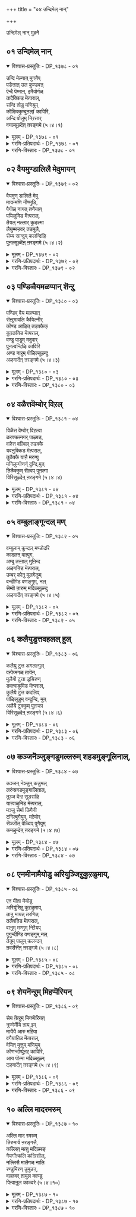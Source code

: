 +++
title = "०४ उन्दिमेल् नान्"

+++

उन्दिमेल् नान् मुहनै

## ०१ उन्दिमेल् नान्

<details open><summary>विश्वास-प्रस्तुतिः - DP_१३७८ - ०१</summary>

उन्दि मेल्नाऩ् मुगऩैप्  
पडैत्ताऩ् उल कुण्डवऩ्  
ऎन्दै पॆम्माऩ्, इमैयोर्गळ्  
तादैक्किड मॆऩ्पराल्,  
सन्दि ऩोडु मणियुम्  
कॊऴिक्कुम्बुऩल्f काविरि,  
अन्दि पोलुम् निऱत्तार्  
वयल्सूऴ्दॆऩ् ऩरङ्गमे (५।४।१)
</details>

<details><summary>मूलम् - DP_१३७८ - ०१</summary>

उन्दि मेल्नाऩ् मुगऩैप्  
पडैत्ताऩ् उल कुण्डवऩ्  
ऎन्दै पॆम्माऩ्, इमैयोर्गळ्  
तादैक्किड मॆऩ्पराल्,  
सन्दि ऩोडु मणियुम्  
कॊऴिक्कुम्बुऩल्f काविरि,  
अन्दि पोलुम् निऱत्तार्  
वयल्सूऴ्दॆऩ् ऩरङ्गमे (५।४।१)
</details>

<details><summary>गरणि-प्रतिपदार्थः - DP_१३७८ - ०१</summary>

उन्दि मेल् = \(तन्न\) नाभियल्लिये, नान् मुहनै = नाल्मुखनन्नु \(चतुर्मुख ब्रह्मनन्नु\), पडैत्तान् = पडॆदवनू, उलहु उण्डवन् = ब्रह्माण्डवन्नु कबळिसिदवनू, ऎन्दै पॆम्मान् = नम्म स्वामियू, इमैयोर् हळ् = अमररिगॆ \(नित्यसूरिगळिगॆ\), तादैक्कु = तन्दॆयू देवनू आदवनिगॆ, इडम् = वासिसुव स्थळ, ऎन्बर् आल् = ऎन्दु हेळुवरादरॆ, शन्दि नोडु = चन्दन मरगळॊडनॆ, मणियुम् = नवरत्नगळन्नू, कोऴिक्कूम् = तळ्ळिकॊण्डु बरुव, पुनल् = प्रवाहवाद, काविरि = कावेरिनदियिन्दलू, अन्दिपोलुम् = सञ्जॆयन्नु होलुव, निऱत्तु= बण्णद, आर् = तुम्बिद, वयल् = गद्दॆय बयलुगळिन्दलू, शूऴ् = सुत्तुवरिदिरुव, तॆन् अरङ्गमे = सुन्दरवाद श्रीरङ्गक्षेत्रवे. 
</details>

<details><summary>गरणि-विस्तारः - DP_१३७८ - ०१</summary>

तन्न नाभियल्लिये चतुर्मुखब्रह्मनन्नु पडॆदवनू, ब्रह्माण्डवन्नु कबळिसिदवनू, नम्म स्वामियू, अमररिगॆ \(नित्यसूरिगळिगॆ\) तन्दॆयू देवनू आदवनिगॆ नित्यवासस्थळवॆन्दरॆ, चन्दन मरगळॊडनॆ नवरत्नगळन्नू प्रवाहदॊडनॆ तळ्ळिकॊण्डु बरुव कावेरि नदियिन्दलू सञ्जॆयन्नु होलुव बण्णद गद्दॆबयलुगळिन्दलू तुम्बि सुत्तुवरिदिरुव सुन्दरवाद श्रीरङ्गक्षेत्रवे. 

जगदीश्वरनु चतुर्मुखब्रह्मनन्नु तन्न नाभियल्लिये सृष्टिसिदनु मत्तु अवनिन्द इडिय जगत्तिन चेतनाचेतन वस्तुगळॆल्लवन्नू सृष्टिमाडिसिदनु. मत्तॆ सृष्टियाद जगत्तुलयगॊण्डाग, अदन्नु ऒन्दे गुक्किगॆ कबळिसिदवनू अवने. सर्वेश्वरनु ऎल्लरिगू तन्दॆ. अवने नमगू \(आळ्वाररिगू\) अमररिगू रक्षकनु. अवने जगत्तिगॆ ऒडॆयनु. आ स्वामिये, ईग, भूलोकवासिगळन्नु उद्धरिसुवुदक्कागि शाश्वतवागि श्रीरङ्गवॆम्ब दिव्यक्षेत्रदल्लि नॆलसिद्दानॆ. आ क्षेत्रवु सुप्रसिद्धवाद कावेरिनदियिन्दलू विशालवाद गद्दॆबयलुगळिन्दलू सुत्तुवरिदु शोभिसुत्तदॆ. प्रवाहक्कॆ अड्डलागि बरुव श्रीगन्धद मरगळन्नू, नवरत्नगळन्नू कावेरि नदियु तळ्ळिकॊण्डु बरुवन्थाद्दु. गद्दॆबयलुगळॆल्लवू सुन्दरवाद सञ्जॆगॆम्पिनिन्द शोभिसुवुदु. प्रकृतिरम्यवाद आ दिव्यक्षेत्रवे अदु.
</details>

## ०२ वैयमुण्डालिलै मेवुमायन्

<details open><summary>विश्वास-प्रस्तुतिः - DP_१३७९ - ०२</summary>

वैयमुण् डालिलै मेवु  
मायऩ्मणि नीण्मुडि,  
पैगॊळ् नागत् तणैयाऩ्  
पयिलुमिड मॆऩ्पराल्,  
तैयल् नल्लार् कुऴल्मा  
लैयुम्मऱ्ऱवर् तडमुलै,  
सॆय्य सान्दुम् कलन्दिऴि  
पुऩल्सूऴ्दॆऩ् ऩरङ्गमे (५।४।२)
</details>

<details><summary>मूलम् - DP_१३७९ - ०२</summary>

वैयमुण् डालिलै मेवु  
मायऩ्मणि नीण्मुडि,  
पैगॊळ् नागत् तणैयाऩ्  
पयिलुमिड मॆऩ्पराल्,  
तैयल् नल्लार् कुऴल्मा  
लैयुम्मऱ्ऱवर् तडमुलै,  
सॆय्य सान्दुम् कलन्दिऴि  
पुऩल्सूऴ्दॆऩ् ऩरङ्गमे (५।४।२)
</details>

<details><summary>गरणि-प्रतिपदार्थः - DP_१३७९ - ०२</summary>

वैयम् उण्डु = ब्रह्माण्डवन्नु उण्डु, आल् इलै = आलद ऎलॆयल्लि, मेवुम् = पवडिसिरुववनू, मायन् = आश्चर्यकारकनू, मणि नीळ् मुडि = ऎत्तरवाद रत्नमयवाद किरीटवन्नु धरिसिरुववनू, पैकॊळ् = हॆडॆगळन्नुळ्ल, नाहत्तु = शेषन, अणैयान् = हासुगॆयन्नुळ्ळवनू, पयिलुम् = नित्यवासमाडुव, इडम् ऎन्बराल् = स्थळवॆन्नुवुदादरॆ, तैयम् नल्लार् = सौन्दर्यवन्नू सद्गुणगळन्नू उळ्ळवर, कुऴल् = तलॆगूदलिन, मालैयुम् = हूविन हारगळन्नू, मट्रु अवर् = मत्तु अवर तडमुलै शॆय्य = दॊड्ड मॊलॆगळिगॆ पूसिद, तान्दुम् = गन्धवन्नू, कलन्दु = बॆरॆसिकॊण्डु, इऴि = हरियुव, पुनल् शूऴ् = प्रवाहदिन्द सुत्तुवरिदिरुव, तॆन् अरङ्गमे = सुन्दरवाद श्रीरङ्गवॆम्ब क्षेत्रवे. 
</details>

<details><summary>गरणि-विस्तारः - DP_१३७९ - ०२</summary>

ब्रह्माण्डवन्नुण्डु आलदॆलॆयल्लि पवडिसिरुववनू, आश्चर्यकारकनू, ऎत्तरवाद रत्नमयकिरीटवन्नु धरिसिरुववनू, हॆडॆगळ शेषनन्नु हासुगॆयागि उळ्ळवनू नित्यवासमाडुव स्थळवॆन्नुवुदादरॆ, सौन्दर्यवन्नू सद्गुणगळन्नू उळ्लवर तलॆगूदलिन हूविन हारगळन्नू, अवर दॊड्ड मॊलॆगळिगॆ पूसिद गन्धवन्नू बॆरॆसिकॊण्डु हरियुव प्रवाहदिन्द सुत्तुवरिदिरुव सुन्दरवाद श्रीरङ्गवॆम्ब क्षेत्रवे. 

कल्पान्तदल्लि, महाप्रळयवुण्टादाग, सर्वेश्वरनु तन्न सृष्टियन्नॆल्ला ऒन्दॆ गुक्किगॆ कबळिसुत्तानॆ. अनन्तर विस्तारवाद जलराशियल्लि आलदॆलॆय मेलॆ पवडिसिरुत्तानॆ. अद्भुतवाद मत्तु आश्चर्यकरवाद लीलॆगळन्नु नडॆसुव समर्थनाद्दरिन्द अवनु “मायन्” अवने सर्वेश्वरनागि, जगत्कारणनागि, जगदादियागि, इरुवुदरिन्द ऎल्लक्कू ऎल्ल कालक्कू ऒडॆयनॆम्बुदन्नु सूचिसुवुदॆम्बन्तॆ, अत्युन्नतवाद अनर्घवाद, रत्नमयवाद किरीटवन्नु धरिसिद्दानॆ. पाल्गडलल्लि साविर हॆडॆगळ अनन्तनन्नु हासुगॆयन्नागि माडिकॊण्डु पवडिसिरुत्तानॆ. परमपददल्लि मत्तु पाल्गडलल्लि नित्यवासमाडुव सर्वेश्वरने ईग कावेरिनदियिन्द सुत्तुवरिदिरुव पवित्रवाद श्रीरङ्गवॆम्ब क्षेत्रदल्लि नॆलसिद्दानॆ. 

सुन्दरियरू सद्गुणवतियरू आद कुलस्त्रीयरु कावेरिनदियल्लि दिनवहि मीयुवरु. अवरु तलॆयल्लि मुडिदिरुव हूविन हारगळ मत्तु स्तनगळिगॆ पूसिकॊण्डिरुव सुगन्धद परिमळवन्नु बॆरॆसिकॊण्डु प्रवाहवु श्रीरङ्गक्षेत्रवन्नु सुगन्धभरितवन्नागि माडुत्तदॆ.
</details>

## ०३ पण्डिव्वैयमळप्पान् शॆन्ऱु

<details open><summary>विश्वास-प्रस्तुतिः - DP_१३८० - ०३</summary>

पण्डिव् वैय मळप्पाऩ्  
सॆऩ्ऱुमावलि कैयिल्नीर्  
कॊण्ड आऴित् तडक्कैक्  
कुऱळऩिड मॆऩ्पराल्,  
वण्डु पाडुम् मदुवार्  
पुऩल्वन्दिऴि काविरि  
अण्ड नाऱुम् पॊऴिल्सूऴ्न्दु  
अऴगार्दॆऩ् ऩरङ्गमे (५।४।३)
</details>

<details><summary>मूलम् - DP_१३८० - ०३</summary>

पण्डिव् वैय मळप्पाऩ्  
सॆऩ्ऱुमावलि कैयिल्नीर्  
कॊण्ड आऴित् तडक्कैक्  
कुऱळऩिड मॆऩ्पराल्,  
वण्डु पाडुम् मदुवार्  
पुऩल्वन्दिऴि काविरि  
अण्ड नाऱुम् पॊऴिल्सूऴ्न्दु  
अऴगार्दॆऩ् ऩरङ्गमे (५।४।३)
</details>

<details><summary>गरणि-प्रतिपदार्थः - DP_१३८० - ०३</summary>

पण्डु = हिन्दॆ ऒन्दु कालदल्लि, इवैयुम् = ई लोकवन्नु, अळप्पान् = अळॆयुवुदक्कागि, मावलि कैयिल् = बलिचक्रवर्तिय कैयिन्द, नीर् कॊण्ड = दानद नीरन्नु स्वीकरिसिद, आऴि = चक्रायुधद, तडक्कै = दीर्घवाद कैयवनाद, कुऱळन् = वामनन, इडम्= स्थळ, ऎन् बर् आल् = ऎन्नुवरादरॆ, वण्डु पाडुम् = दुम्बिगळु हाडुवन्थ, मदु = मधुवु, वार् = तुम्बि हरियुव, पुनल् = प्रवाहवु, वन्दु = बन्दु, इऴि = हरियुव, काविरि = कावेरि नदियिन्दलू, अण्डम् = आकाशवॆल्लवू, नाऱुम् = परिमळिसुव, पॊऴिल् = तोपुगळिन्दलू, शूऴ्न्द = सुत्तुवरिदिरुव, अऴहु आर् = सॊबगु तुम्बिद, तॆन् अरङ्गमे = सुन्दरवाद श्रीरङ्गक्षेत्रवे. 
</details>

<details><summary>गरणि-विस्तारः - DP_१३८० - ०३</summary>

आजानुबाहुवागि, चक्रायुधवन्नु हिडियुव समर्थनागि इद्दरू सह, भगवन्तनु वामन वटुवागि बलिचक्रवर्तिय यागशालॆगॆ होदद्देकॆ ऎम्बुदक्कॆ इल्लि कारणवन्नु कॊडलागिदॆ. अदु ई भूमण्डलवन्नु अळॆयुव समर्थनॆम्बुदन्नु जगत्तिगॆ तोरिसुवुदक्कॆ. भगवन्तनु सर्वव्यापि अल्लवे? त्रिविक्रमनल्लवे? आ स्वामिये ईग मधुरवाद अर्चामूर्तियागि, श्रीरङ्गवॆम्ब दिव्यक्षेत्रदल्लि नॆलसिद्दानॆ. 

श्रीरङ्गक्षेत्रवु मधुरवाद नीरिन प्रवाहदिन्द कूडि हरियुव कावेरि नदियिन्द सुत्तुवरिदिदॆ. पुष्पगळल्लि तुम्बिरुव मधुवन्नु कुडिदु आनन्ददिन्द हाडुव दुम्बिगळिन्दलू, परिमळिसुव हूगळिन्द तुम्बिद तोपुगळिन्दलू आ क्षेत्रवु सुत्तुवरिदिदॆ. इदरिन्द क्षेत्रद सॊबगु हॆच्चुत्तदॆ. हीगॆ, प्रकृतिय सॊबगिनिन्दलू, भगवन्तन दिव्यसन्निधियिन्दलू बॆळगुव सुन्दरवाद क्षेत्रवे आ श्रीरङ्गक्षेत्र.
</details>

## ०४ वळैत्तवॆम्बोर् विऱल्

<details open><summary>विश्वास-प्रस्तुतिः - DP_१३८१ - ०४</summary>

विळैत्त वॆम्बोर् विऱल्वा  
ळरक्कऩ्नगर् पाऴ्बड,  
वळैत्त वल्विल् तडक्कै  
यवऩुक्किड मॆऩ्पराल्,  
तुळैक्कै याऩै मरुप्पु  
मगिलुम्गॊणर्न् दुन्दि,मुऩ्  
तिळैक्कुम् सॆल्वप् पुऩल्गा  
विरिसूऴ्दॆऩ् ऩरङ्गमे (५।४।४)
</details>

<details><summary>मूलम् - DP_१३८१ - ०४</summary>

विळैत्त वॆम्बोर् विऱल्वा  
ळरक्कऩ्नगर् पाऴ्बड,  
वळैत्त वल्विल् तडक्कै  
यवऩुक्किड मॆऩ्पराल्,  
तुळैक्कै याऩै मरुप्पु  
मगिलुम्गॊणर्न् दुन्दि,मुऩ्  
तिळैक्कुम् सॆल्वप् पुऩल्गा  
विरिसूऴ्दॆऩ् ऩरङ्गमे (५।४।४)
</details>

<details><summary>गरणि-प्रतिपदार्थः - DP_१३८१ - ०४</summary>

वळैत्त = बॆळॆसिद, वॆम् पोर् = क्रूरयुद्धदल्लि, विऱल् = बलिष्ठनाद, वाळ् अरक्कन् = खड्गपाणियाद राक्षसन, नहर् = नगरवन्नु, पाऴ् पाड = नाशमाडलु, वळैत्त = बग्गिसिद, वल् विल् = शक्तिपूर्णवाद बिल्लन्नु हिडिद, तडक्कैयवनुक्कु = दीर्घवाद कैयुळ्ळवन, इडम् = स्थळ, ऎन्बर् आल् = ऎम्बुदॆन्दरॆ, तुळैक्कैयानै = सॊण्डिलुगळुळ्ळ आनॆगळ, मरुप्पुम् = दन्तगळन्नू, अहिलुम् = अगिलुमरगळन्नू, कॊणर्न्दु = तन्दु, उन्दि = तळ्ळि, मुन् = अनन्तर, तिळैक्कूम् = हर्षिसुव \(आटवाडुव\), शॆल् वम् = दिव्यवाद, पुनल् = प्रवाहद, काविरि शूऴ् = कावेरिनदियिन्द सुत्तुवरिदिरुव, तॆन् अरङ्गमे = सुन्दरवाद श्रीरङ्गवे. 
</details>

<details><summary>गरणि-विस्तारः - DP_१३८१ - ०४</summary>

बॆळॆसिद क्रूरयुद्धदल्लि बलिष्ठनाद खड्गपाणियाद राक्षसन नगरवन्नु नाशमाडलु बग्गिसिद शक्तिपूर्णवाद बिल्लन्नु हिडिद उद्दनाद कैयुळ्ळवन स्थळवॆन्दरॆ, दॊड्ड आनॆगळ दन्तगळन्नू अगिलुमरगळन्नू तळ्ळिकॊण्डु बन्दु अनन्तर आटवाडुत्त हर्षिसुव दिव्यवाद प्रवाहद कावेरिनदियिन्द सुत्तुवरिदिरुव सुन्दरवाद श्रीरङ्गवे. 

सर्वेश्वरने, ऒन्दु कालदल्लि, अप्रतिमवाद कोदण्डवन्नु, हिडिदु, अदरिन्दले कडुदुष्टनू महापराक्रमियू आद रावणासुरनन्नू अवन अपार राक्षससेनॆयन्नू, अवन अतिसुन्दरवाद लङ्कानगरवन्नू नाशपडिसिद श्रीरामनागि अवतरिसिद्दु, ईग, आ स्वामिये, श्रीरङ्गक्षेत्रदल्लि अर्चास्वरूपनागि नॆलसिरुवुदु. आ क्षेत्रवन्नु सुत्तुवरिदिरुव कावेरिनदियु, तन्न प्रवाहदॊन्दिगॆ आनॆयदन्तगळन्नू अगिलुमरगळन्नू तळ्ळिकॊण्डु बन्दु, तन्न स्वामिगॆ अर्पिसुव नम्रकाणिकॆयो ऎम्बन्तॆ, अवुगळन्नु आ क्षेत्रद दडक्कॆ सेरिसुत्तदॆ. हीगॆ, सम्पद्भरितवाद, दिव्यवाद क्षेत्रश्रीरङ्ग.
</details>

## ०५ वम्बुलाङ्गून्दल् मण्

<details open><summary>विश्वास-प्रस्तुतिः - DP_१३८२ - ०५</summary>

वम्बुलाम् कून्दल् मण्डोदरि  
कादलऩ् वाऩ्पुग,  
अम्बु तऩ्ऩाल् मुऩिन्द  
अऴगऩिड मॆऩ्पराल्,  
उम्बर् कोऩु मुलगेऴुम्  
वन्दीण्डि वणङ्गुम्, नल्  
सॆम्बॊ ऩारुम् मदिळ्सूऴ्न्दु  
अऴगार्दॆऩ् ऩरङ्गमे (५।४।५)
</details>

<details><summary>मूलम् - DP_१३८२ - ०५</summary>

वम्बुलाम् कून्दल् मण्डोदरि  
कादलऩ् वाऩ्पुग,  
अम्बु तऩ्ऩाल् मुऩिन्द  
अऴगऩिड मॆऩ्पराल्,  
उम्बर् कोऩु मुलगेऴुम्  
वन्दीण्डि वणङ्गुम्, नल्  
सॆम्बॊ ऩारुम् मदिळ्सूऴ्न्दु  
अऴगार्दॆऩ् ऩरङ्गमे (५।४।५)
</details>

<details><summary>गरणि-प्रतिपदार्थः - DP_१३८२ - ०५</summary>

वम्बु= परिमळवु, उलाम् = हरडुव, कून्दल् = कूदलिन, मण्डोदरि कादलन् = मण्डोदरिय प्रेमियु \(पतियु\), वान् = वीरस्वर्गवन्नु, पुह = प्रवेशिसुवन्तॆ, अम्बु तन्नाल् = बाणगळिन्द मुनिन्द = कोपिसिकॊन्द, अऴहन् = दिव्यसुन्दरन, इडम् ऎन् बराल् = स्थळवॆन्नुवुदादरॆ, उम्बर् कोनुम् = देवतॆगळ ऒडॆयनू, एऴ् उलहुम् = एळु लोकगळू, वन्दु = बन्दु, ईण्डि = ऒट्टुगूडि, वणङ्गुम् = नमस्करिसुव, नल् = उत्तमवाद, शॆम्बॊन् = कॆम्पुचिन्नवु, आरुम् = तुम्बिरुव, मदिऴ् शूऴ्न्दु = कोटॆयिन्द सुत्तुवरिदु, अऴहु आर् = सॊबगु तुम्बिरुव, तॆन् अरङ्गमे = सुन्दरवाद श्रीरङ्गवे. 
</details>

<details><summary>गरणि-विस्तारः - DP_१३८२ - ०५</summary>

परिमळवु हरडुवन्तॆ तलॆगूदलन्नुळ्ळ मण्डोदरिय प्रेमियु \(पतियु\) वीरस्वर्गवन्नु प्रवेशिसुवन्तॆ कोपिसि बाणगळिन्द कॊन्दवनाद दिव्यसुन्दरन स्थळवॆन्नुवुदादरॆ, देवतॆगळ ऒडॆयनू एळुलोकगळू ऒट्टुगूडि बन्दु नमस्करिसुव उत्तमवाद कॆम्पुचिन्नदिन्द तुम्बिरुव कोटॆयिन्द सुत्तुवरिदु, सॊबगु तुम्बिरुव सुन्दरवाद श्रीरङ्गवे. 

ई पाशुरदल्लियू श्रीरामावतारद वैशिष्ट्यवन्नु हेळलागिदॆ. सर्वेश्वरनु श्रीरामनागि अवतरिसि, मण्डोदरिय पतियाद रावणासुरनन्नु तन्न बाणगळिन्द वीरस्वर्गक्कॆ एरिसिदनु. आ स्वामिये ईग श्रीरङ्गवॆन्द दिव्यक्षेत्रदल्लि नॆलसिद्दानॆ. सर्वेश्वरनाद भगवन्तनन्नु सन्दर्शिसलु, अवनिगॆ तम्म भक्ति कृतज्ञतॆगळन्नु व्यक्तपडिसलु, अवन पादगळिगॆ ऎरगलु, अवन अनुग्रहक्कॆ पात्ररागलु देवतॆगळिगॆ ऒडॆयनाद चतुर्मुखब्रह्मनू, समस्तलोकगळ \(मेलण लोकगळ\) वासिगळू ऒट्टुगूडि श्रीरङ्गक्षेत्रक्कॆ बन्दु होगुवुदे आ क्षेत्रद हिरिमॆयन्नु सारुत्तदॆ.
</details>

## ०६ कलैयुडुत्तवहलल् हुल्

<details open><summary>विश्वास-प्रस्तुतिः - DP_१३८३ - ०६</summary>

कलैयु टुत्त अगलल्गुल्  
वऩ्पेय्मगळ् तायॆऩ,  
मुलैगॊ टुत्ता ळुयिरुण्  
डवऩ्वाऴुमिड मॆऩ्पराल्,  
कुलैयॆ टुत्त कदलिप्  
पॊऴिलूडुम् वन्दुन्दि, मुऩ्  
अलैयॆ टुक्कुम् पुऩऱ्का  
विरिसूऴ्दॆऩ् ऩरङ्गमे (५।४।६)
</details>

<details><summary>मूलम् - DP_१३८३ - ०६</summary>

कलैयु टुत्त अगलल्गुल्  
वऩ्पेय्मगळ् तायॆऩ,  
मुलैगॊ टुत्ता ळुयिरुण्  
डवऩ्वाऴुमिड मॆऩ्पराल्,  
कुलैयॆ टुत्त कदलिप्  
पॊऴिलूडुम् वन्दुन्दि, मुऩ्  
अलैयॆ टुक्कुम् पुऩऱ्का  
विरिसूऴ्दॆऩ् ऩरङ्गमे (५।४।६)
</details>

<details><summary>गरणि-प्रतिपदार्थः - DP_१३८३ - ०६</summary>

कलै = रेष्मॆसीरॆयन्नु, उडुत्त = धरिसिरुव, अहल् = विशालवाद, अल् हुल् = नितम्बगळन्नुळ्ळ, वल् = बलिष्ठळाद, पेय् महळ् = राक्षस्त्रीयु, ताय् ऎन् = तायियन्तॆ \(बन्दु\), मुलैकॊडुत्ताळ् = मॊलॆयन्नूडिसिदवळ, उयिर् = प्राणवन्नु, उण्डवन् = उण्डवनु, वाऴ् इडम् = नॆलसिरुव स्थळ, ऎन् बराल् = ऎम्बुदादरॆ, कुलै = गॊनॆगळन्नु, ऎडुत्तु = ऎत्तिहिडिदिरुव, कदलि = बाळॆय, पॊऴिल् = तोपुगळ, ऊडुम् = नडुवॆ, वन्दु = हरिदुबन्दु, उन्दि = \(आ मरगळन्नु\) तळ्ळि, मुन् = अवुगळ मुन्दॆ, अलै ऎडुक्कुम् = अलॆगळन्नुण्टुमाडुव, पुनल् काविरि = कावेरि नदिय प्रवाहदिन्द, शूऴ् = सुत्तुवरिदिरुव, तॆन् अरङ्गमे = सुन्दरवाद श्रीरङ्गक्षेत्रवे. 
</details>

<details><summary>गरणि-विस्तारः - DP_१३८३ - ०६</summary>

पट्टुसीरॆयन्नुट्टिरुव विशालवाद नितम्बगळन्नुळ्ळ बलिष्ठळाद राक्षसस्त्रीयु तायियन्तॆ बन्दु, मॊलॆयन्नूडिसिदवळ प्राणवन्नुण्डवनु नॆलसिरुव स्थळवॆम्बुदादरॆ, गॊनॆगळन्नु ऎत्तिहिडिदिरुव बाळॆय तोटगळ नडुवॆयॆल्ला नुग्गि आ मरगळन्नुतळ्ळि, अनन्तर अलॆगळन्नुण्टुमाडुव काव्रिय प्रवाहदिन्द सुत्तुवरिदिरुव सुन्दरवाद श्रीरङ्गक्षेत्रवे. 

कंसनिन्द प्रेरितळादवळु पूतनि ऎम्ब राक्षसि. हसुगूसाद कृष्णनन्नु हेगादरू कॊल्लबेकॆन्दु अवन आणति. अदक्कागि पूतनियु कृष्णन तायियाद यशोदॆयन्तॆये मायारूपवन्नु अळवडिसिकॊण्डळु. अवळु उडुव हागॆये पट्टुसीरॆयन्नुट्टु, हागॆये अलङ्करिसिकॊण्डु, सुन्दरियादळु. नन्दगोकुलक्कॆ बन्दळु. कन्दनाद कृष्णनन्नु ऎत्तिकॊण्डु अवनिगॆ तन्नमॊलॆयन्नूडिसुव नॆपदल्लि विषद हालन्नूडिसि, अवनन्नु कॊन्दुबिडलु यत्निसिदळु. ऎळॆय मगुवादरू कृष्णनु अद्भुतकारियल्लवे\! अवळ मॊलॆहालिन जॊतॆयल्लि अवळ प्राणगळन्नू हीरि अवळन्ने कॊन्दुहाकिदनु\! आ स्वामियु नॆलसिरुव स्थळवॆन्दरॆ, दिव्यवाद श्रीरङ्गक्षेत्रवे. आ क्षेत्र कावेरिनदियिन्दसुत्तुवरिदिदॆ. नदियॆ इक्कॆलगळल्लि बाळॆय तोटगळिवॆ. बाळॆय मरगळु दॊड्डदॊड्ड गॊनॆगळन्नु ऎत्तिहिडिदिवॆ. आ मरगळ नडुवॆये, अवुगळ बुडगळन्नु तळ्ळिकॊण्डु, कावेरियु हरियुत्तदॆ. सॊबगन्नु बीरुव आ दिव्यक्षेत्रदल्ले स्वामियु नॆलसिरुवुदु.
</details>

## ०७ कञ्जनॆञ्जुङ्गडुमल्लरुम् शहडमुङ्गूलिनाल्,

<details open><summary>विश्वास-प्रस्तुतिः - DP_१३८४ - ०७</summary>

कञ्जऩ् नॆञ्जुम् कडुमल्  
लरुंसगडमुङ्गालिऩाल्,  
तुञ्ज वॆऩ्ऱ सुडराऴि  
याऩ्वाऴुमिड मॆऩ्पराल्,  
मञ्जु सेर्मा ळिगैनी  
टगिल्बुगैयुम्, मऱैयोर्  
सॆञ्जॊल् वेळ्विप् पुगैयुम्  
कमऴुम्दॆऩ् ऩरङ्गमे (५।४।७)
</details>

<details><summary>मूलम् - DP_१३८४ - ०७</summary>

कञ्जऩ् नॆञ्जुम् कडुमल्  
लरुंसगडमुङ्गालिऩाल्,  
तुञ्ज वॆऩ्ऱ सुडराऴि  
याऩ्वाऴुमिड मॆऩ्पराल्,  
मञ्जु सेर्मा ळिगैनी  
टगिल्बुगैयुम्, मऱैयोर्  
सॆञ्जॊल् वेळ्विप् पुगैयुम्  
कमऴुम्दॆऩ् ऩरङ्गमे (५।४।७)
</details>

<details><summary>गरणि-प्रतिपदार्थः - DP_१३८४ - ०७</summary>

कञ्जन् = कंसन, नॆञ्जम् = हृदयवन्नु, कडुमल्लरुम् = क्रूरिगळाद मल्लरन्नु, शहडुम् = शकटवन्नु, कालिनाल् = कालिनिन्द, तुञ्ज = मडियुवन्तॆ, वॆन्ऱ = ऒदॆदु गॆद्द, शुडर् आऴियान् = तीक्ष्णवाद चक्रायुधवन्नु हिडिदवनु, वाऴ् इडम् = नॆलसिरुव स्थळ, ऎन्बर् आल् = ऎन्नुवुदादरॆ, मञ्जुशेर् = मोडगळन्नु मुट्टुव, माळिहै = महडिमनॆगळ, नीडु = ऎत्तरवागि, अहिल् पुहैयुम् = अगिलुमरगळ हॊगॆयू, मा मऱै = सुन्दरवाद मातु \(मन्त्र\)गळिन्द कूडिद, वेळ्वि = यागयज्ञगळ, पुहैयुम् = हॊगॆयू, कमऴुम् = कमळुव, तॆन् अरङ्गमे = सॊबगिन श्रीरङ्गक्षेत्रवे. 
</details>

<details><summary>गरणि-विस्तारः - DP_१३८४ - ०७</summary>

कंसन हृदयवन्नू, क्रूरमल्लरन्नू, शकटवन्नू कालिनिन्द मडियुवन्तॆ ऒदॆदु गॆद्दवनाद तीक्ष्णवाद चक्रायुधवन्नु हिडिदवनु नॆलसिरुव स्थळवॆम्बुदु मोडगळन्नु सेरुव महडि मनॆगळिन्द ऎत्तरवागि एरुव अगिलु मरगळ हॊगॆयू उत्तमवाद वेदपण्डितरु हेळुव सुन्दरवाद मातुगळिन्द कूडिद यज्ञयागगळ हॊगॆयू कूडि कमळिसुव सॊबगिन श्रीरङ्ग क्षेत्रवे. 

हिन्दिन पाशुरदल्लि पूतनिय संहारद विषय बन्तु. इल्लि श्रीकृष्णन इन्नु कॆलवु अद्भुत साहसगळन्नु हेळलागिदॆ. सर्वेश्वरनु श्रीकृष्णनागि अवतरिसिदनष्टॆ. श्रीकृष्णन जननवे कंसनमनस्सन्नु कलकिबिट्टितु. तन्न तङ्गियाद देवकीदेविय ऎण्टनॆय गर्भदल्लि तन्न मृत्युजनिसुवनॆन्दु अशरीरवाणियन्नु कंसकेळिद्द. श्रीकृष्णने अवळ ऎण्टनॆय शिशु. आद्दरिन्दले, अवनुकृष्णनन्नु कॊल्ललु नानाप्रयत्नगळन्नु नडॆसिद्दु. पूतनियन्नु कळुहिसि, विषदहालन्नूडिसि कृष्णनन्नु कॊल्लिसलु यत्निसिद. अवळे सत्तळु. शकटासुरनन्नु कळुहिसिद. अवनु बण्डिय रूपदल्लि ऒन्दुशिशुवाद कृष्णनमेलॆ हरिदु अवनन्नु कॊल्लबेकित्तु. शिशुवादरू, तन्न उट्टकालिन्दले मुन्नुग्गि बरुव शकटनन्नु कृष्णनु झाडिसिकॊन्दनु. हीगॆये इन्नू अनेक प्रयत्नगळादवु. यावुदरिन्दलू कृष्णनिगॆ अपाय बरलिल्ल. कॊल्ललु यत्निसिदवरॆल्लरू मडिदरु. कडॆगॆ, कंसनु धनुर्याग माडुव नॆपदल्लि कृष्णनन्नु मधुरॆगॆ बरमाडिकॊण्डनु. मधुरॆय हॆब्बागिलल्ले अवनन्नु ऎदुरिसलु सिद्दवागिद्दद्दु कुवलयापीडवॆम्ब मद्दानॆ. कृष्णनु अदर दन्तवन्ने मुरिदुकॊण्डु अदरिन्दले अदन्नु कॊन्दनु. मल्लयुद्धदल्लि नुरितवराद मुष्टिकचाणूरादिगळु कृष्णनन्नु ऎदुरिसिदरु. अवरन्नॆल्ला निरायासवागि कृष्णनु सदॆ बडिदनु. आमेलॆ, सिंहासनदल्लि कुळितिद्द कंसनन्ने कृष्णनु ऎदुरिसि, अवन जुट्टन्नु हिडिदु नॆलक्कॆळॆदु, कालिनिन्द ऒदॆदु अवनन्नु कॊन्दु, दुष्टदमन माडिदनु. चक्रायुधधारियाद आ स्वामिये ईग पवित्रवाद श्रीरङ्गदल्लि अर्चास्वरूपनागि नॆलसिद्दानॆ. हेरळवाद बाळॆय तोटगळिन्दलू, अवुगळ नडुवॆ नुग्गि हरियुव कावेरि नदियिन्दलू आ क्षेत्र सुत्तुवरिदिदॆ. अल्लि मुगिलु मुट्टुव महडिमनॆगळिवॆ. अवुगळिन्द परिमळ तुम्बिद हॊगॆयु एळुत्तदॆ. मनॆगळल्लि अगिलु मरगळ हॊगॆयू, वेदपण्डितर वेदघोषदिन्द कूडिद होमगळिन्द हॊरडुव हॊगॆयू कूडिकॊण्डु, क्षेत्रवन्नॆल्ला तुम्बि हरडिदॆ. भगवन्तनिगॆ अदु इष्टवो ऎम्बन्तॆ तुम्बिकॊण्डिदॆ.
</details>

## ०८ एनमीनामैयोडु अरियुञ्जिऱुकुऱळुमाय्,

<details open><summary>विश्वास-प्रस्तुतिः - DP_१३८५ - ०८</summary>

एऩ मीऩा मैयोडु  
अरियुंसिऱु कुऱळुमाय्,  
ताऩु मायत् तरणित्  
तलैवऩिड मॆऩ्पराल्,  
वाऩुम् मण्णुम् निऱैयप्  
पुगुन्दीण्डि वणङ्गुम्,नल्  
तेऩुम् पालुम् कलन्दऩ्  
ऩवर्सेर्त्तॆऩ् ऩरङ्गमे (५।४।८)
</details>

<details><summary>मूलम् - DP_१३८५ - ०८</summary>

एऩ मीऩा मैयोडु  
अरियुंसिऱु कुऱळुमाय्,  
ताऩु मायत् तरणित्  
तलैवऩिड मॆऩ्पराल्,  
वाऩुम् मण्णुम् निऱैयप्  
पुगुन्दीण्डि वणङ्गुम्,नल्  
तेऩुम् पालुम् कलन्दऩ्  
ऩवर्सेर्त्तॆऩ् ऩरङ्गमे (५।४।८)
</details>

<details><summary>गरणि-प्रतिपदार्थः - DP_१३८५ - ०८</summary>

एनम् = वराहनु, मीन्= मीनु, आमैयोडु = आमॆयू, अरियुम् = नरहरियू, शिऱुकुऱळुम् = चिक्कब्रह्मचारियू, आय् = आगि, तानुम् = तानू सह, तरणि तलैवन् आय् = चक्रवर्ति आदवन,इडम् = स्थळवु, ऎन्बराल्= ऎन्नुवुदादरॆ, वानुम् = मेलणलोकगळवरू, मण्णुम् = भूलोकदवरू, निऱैय = हेरळवागि \(तुम्बि\), पुहुन्दु = प्रवेशिसि, ईण्डि = ऒट्टुगूडि, वणङ्गुम् = नमस्करिसुव, नल् = उत्तमवाद, तेनुम् पालुम् = जेनू हालू कलन्दन्नवर् = कूडिकॊण्ड हागॆ \(भक्तरु\), शेर् = सेरुव, तॆन् अरङ्गमे = सुन्दरवाद श्रीरङ्गक्षेत्रवे, मीनु, आमॆ, वराह, नरहरि, कुळ्ळब्रह्मचारियागि, चक्रवर्तियू आगि, इरुववन स्थळवॆन्नुवुदादरॆ, मेलणलोकदवरू भूलोकदवरू हेरळवागि बन्दु प्रवेशिसि ऒट्टुगूडि नमस्करिसुव उत्तमवाद जेनूहालू कूडिकॊण्डिरुव हागॆ भक्तरु सेरुवन्थ सुन्दरवाद श्रीरङ्गक्षेत्रवे. 
</details>

<details><summary>गरणि-विस्तारः - DP_१३८५ - ०८</summary>

सर्वेश्वरनु समयोचितवागि बेरॆबेरॆ अवतारगळन्नु बेरॆबेरॆ कालगळल्लि ऎत्तुत्तानॆ. आया अवतारक्कॆ कारणवाद कार्यवन्नु नडॆसि लोकहितवन्नु रक्षिसुत्तानॆ. स्वामियु मीनागि वेदगळन्नुद्धरिसिद. आमॆयागि मन्दरपर्वतवन्नु ऎत्तिहिडिदु समुद्रमथनक्कॆ अनुकूलमाडिद. महावराहनागि भूमियन्नुद्धरिसिद. नरहरियागि भक्तनाद प्रह्लादनन्नु उद्धरिसिद. कुळ्ळब्रह्मचारियागि बलिचक्रवर्तियन्नु उद्धरिसिद. श्रीरामनागि हच्चिकॊण्डिद्द राक्षसकुलवन्ने ध्वंसमाडि सज्जनरन्नुद्धरिसिद. हागॆये ईग स्वामियु मधुरवाद अर्चावतारियागि. भूलोकदवरन्नू ऊर्ध्वलोकदवरन्नू उद्धरिसुवुदक्कागियू, जेनुहालिनन्तॆ भक्तरॆल्लरू ऒट्टुगूडि बन्दु तन्नन्नु पूजिसुवन्तॆ अनुकूलवन्नॊदगिसुवुदक्कागियू श्रीरङ्ग क्षेत्रदल्लि नॆलसिद्दानॆ. आ क्षेत्र ऎष्टु पवित्रवादद्दु\!
</details>

## ०९ शेयनॆन्ऱुम् मिहप्पॆरियन्

<details open><summary>विश्वास-प्रस्तुतिः - DP_१३८६ - ०९</summary>

सेय ऩॆऩ्ऱुम् मिगप्पॆरियऩ्  
नुण्णेर्मैयि ऩाय,इम्  
मायैयै आरु मऱिया  
वगैयाऩिड मॆऩ्पराल्,  
वेयिऩ् मुत्तुम् मणियुम्  
कॊणर्न्दार्प्पुऩऱ् काविरि,  
आय पॊऩ्मा मदिळ्सूऴ्न्  
दऴगार्दॆऩ् ऩरङ्गमे (५।४।९)
</details>

<details><summary>मूलम् - DP_१३८६ - ०९</summary>

सेय ऩॆऩ्ऱुम् मिगप्पॆरियऩ्  
नुण्णेर्मैयि ऩाय,इम्  
मायैयै आरु मऱिया  
वगैयाऩिड मॆऩ्पराल्,  
वेयिऩ् मुत्तुम् मणियुम्  
कॊणर्न्दार्प्पुऩऱ् काविरि,  
आय पॊऩ्मा मदिळ्सूऴ्न्  
दऴगार्दॆऩ् ऩरङ्गमे (५।४।९)
</details>

<details><summary>गरणि-प्रतिपदार्थः - DP_१३८६ - ०९</summary>

शेयन् = अतिदूरदल्लिरुववनू, ऎन्ऱुम् = ऎल्ल कालदल्लू इरुववनू, मिह पॆरियन् = बहळ दॊड्डवनू, नुण् = अतिसूक्ष्मवादवनू, नेर् मैयन् = परिशुद्धनू, आय् = आगिरुव, इमायै = ई विस्मयवन्नु, आरुम् = यारू, अऱिया वहैयान् = अरितुकॊळ्ळलारद \(विशिष्ट\) रीतियवनू, इरुव, इडम् = स्थळ, ऎन्बराल् = ऎन्नुवुदादरॆ, वेयिन् = बिदिरिन, मुत्तुम् = मुत्तुगळन्नू, मणियुम् = नवरत्नगळन्नू, कॊणर्न्दु = तन्दु, आर् पुनल् = तुम्बुप्रवाहद, काविरि = कावेरि नदियिन्दलू आय = भद्रवाद, पॊन् = चिन्नद, मामदिळ् = दॊड्डकोटॆयिन्द, शूऴ्न्दु = सुत्तुवरिदिरुव, अऴहु आर् = सॊबगु तुम्बिरुव, तॆन् अरङ्गमे = सुन्दरवाद श्रीरङ्गक्षेत्रवे. 
</details>

<details><summary>गरणि-विस्तारः - DP_१३८६ - ०९</summary>

अतिदूरदल्लिरुववनू, ऎल्ल कालक्कू इरुववनू, बहळ दॊड्डवनू, अतिसूक्ष्मनू, परिशुद्धनू अगिरुव ई विस्मयवन्नु अरितुकॊळ्ललारदन्थ विशिष्ट रीतियवनू इरुव स्थळ ऎन्नुवुदादरॆ, बिदिरिन मुत्तुगळन्नू रत्नगळन्नू तन्दु तुम्बु प्रवाहद कावेरिनदियिन्दलू, भद्रवाद चिन्नरत्नगळन्नू तन्दु तुम्बु प्रवाहद कावेरिनदियिन्दलू, भद्रवाद चिन्नद दॊड्ड कोटॆयिन्दलू सुत्तुवरिदु सॊबगु तुम्बिद सुन्दरवाद श्रीरङ्गक्षेत्रवे. 

भगवन्तनन्नु हेगॆ तिळिदुकॊळ्ळुवुदु? अवनन्नु कुरित विवरणॆगळ सहायदिन्द अल्लवे? ऒन्दु विवरणॆ हेळुत्तदॆ. स्वामियु ’ऎटुकलारदष्टु दूरदल्लिरुववनु’ ऎन्दु. ऎन्दरॆ, अवनन्नु सेरलू, होगि नोडलू साध्यवे इल्ल. इन्नॊन्दु विवरणॆ हेळुत्तदॆ. अवनु ऎल्ल कालदल्लू ऎल्लॆल्लियू इरुवनु ऎन्दु. इष्टागि, अवनन्नु कण्डुकॊळ्ळलु गुरुतिसलु साध्यविल्ल. दॊड्डवस्तुगळल्लि यावुदु अतिदॊड्डदो अदक्किन्तलू स्वामियुदॊड्डवनु- हागॆये अतिसूक्ष्मवद वस्तुगळल्लॆल्ला अत्यन्त सूक्ष्मवागिरुववनु. ईऎरडु विवरणॆगळू भगवन्तनन्नु स्वल्प तिळिदुकॊळ्ळबहुदेनो ऎन्नुवन्तिद्दरू, महत्ताद मत्तु सूक्ष्मवाद वस्तुगळ अन्तर्यामियागिरुववनन्नु हेगॆ कण्डुकॊळ्ळुवुदु हेगॆ? स्वामियु साटियिल्लद नेर्मॆयुळ्ळवनु. ऎन्दरॆ, गुण, नीति, नडतॆ, स्वभाव, स्वरूपगळल्लि ऎल्ल रीतियल्लू अवनु परिशुद्दनु. अवनु अद्भुतकारि. अवन मायावितनवन्नु यारिन्दलू अरितुकॊळ्ळलु साध्यविल्लदन्थवनु. ई बगॆय साटियिल्लद अपरूपवाद विशिष्टस्वभावद भगवन्तनु ईग श्रीरङ्गवॆम्ब दिव्यक्षेत्रदल्लि अर्चास्वरूपनागि नॆलॆगॊण्डिद्दानॆ. आ क्षेत्रवन्नु कोटॆयन्तॆ सुत्तुवरिदु हरियुव कावेरिनदियु तन्न तुम्ब प्रवाहदॊडनॆ बिदिरिन मुत्तुगळन्नू रत्नगळन्नू तन्दु क्षेत्रद दडक्कॆ तळ्ळुवुदु. अदर जॊतॆगॆ भद्रवाद, ऎत्तरवाद, चिन्नद कोटॆये सुत्तुवरिदिदॆ. हीगॆ सॊबगिनिन्द तुम्बिरुव स्वयंसुन्दरवाद क्षेत्रवे भगवन्तन नॆलॆयाद श्रीरङ्गक्षेत्र.
</details>

## १० अल्लि मादरमरुम्

<details open><summary>विश्वास-प्रस्तुतिः - DP_१३८७ - १०</summary>

अल्लि माद रमरुम्  
तिरुमार्व ऩरङ्गत्तै,  
कल्लिऩ् मऩ्ऩु मदिळ्मङ्  
गैयर्गोऩ्कलि कऩ्ऱिसॊल्,  
नल्लिसै मालैगळ् नालि  
रण्डुमिरण् डुमुडऩ्,  
वल्लवर् तामुल काण्डु  
पिऩ्वाऩुल काळ्वरे (५।४।१०)
</details>

<details><summary>मूलम् - DP_१३८७ - १०</summary>

अल्लि माद रमरुम्  
तिरुमार्व ऩरङ्गत्तै,  
कल्लिऩ् मऩ्ऩु मदिळ्मङ्  
गैयर्गोऩ्कलि कऩ्ऱिसॊल्,  
नल्लिसै मालैगळ् नालि  
रण्डुमिरण् डुमुडऩ्,  
वल्लवर् तामुल काण्डु  
पिऩ्वाऩुल काळ्वरे (५।४।१०)
</details>

<details><summary>गरणि-प्रतिपदार्थः - DP_१३८७ - १०</summary>

अल्लि मादर् = \(तावरॆहूविनल्लि हुट्टिद\) श्रीदेवियु, अमरुम् = नॆलसिरुव, तिरुमार् वन् = पवित्रवाद वक्षवुळ्ळवनन्नु, कुरितु, \(अवनिरुव\) अरङ्गत्तै = श्रीरङ्गद विषयवागि, कल्लिन् = कल्लिन, मन्नु= शाश्वतवाद, मदिळ् = कोटॆगळुळ्ळ, मङ्गैयर् कोन् = मङ्गैदेशद जनर राजनू, कलिकन्ऱि = कलिध्वंसियू आदवनु,शॊल् = \(हेळिद\) मातुगळ, नल् = उत्तमवाद, इशैमालैहळ् = हाडिन \(पाशुर\)मालॆगळाद, नाल् इरण्डुम् इरण्डुम् उडन् = हत्तन्नू, वल्लवर् ताम् = बल्लवरु, उलहु आण्डु = ई लोकवन्नु आळि, पिन् = बळिक, वान् = उलहु आळ्वरे = अमररलोकवन्नु आळुववरे आगुत्तारॆ. 
</details>

<details><summary>गरणि-विस्तारः - DP_१३८७ - १०</summary>

श्रीदेवियु नॆलसिरुव पवित्रवाद वक्षस्थलवुळ्ळ स्वामिय श्रीरङ्गवन्नु कुरितु शाश्वतवाद कल्लिनकोटॆय मङ्गैनाडिन ऒडॆयनाद कलिध्वंसियु हेळिद उत्तमवाद हत्तुपाशुरगळन्नू बल्लवरु ई लोकवन्नाळिद बळिक, अमरर लोकवन्नाळूववरागुत्तारॆ. 

दयॆये रूपवॆत्तवळु श्रीदेवि. आ श्रीदेवियन्ने तन्न वक्षदल्लि भगवन्तनु इरिसिकॊण्डिद्दानॆ. अल्लिये आकॆ शाश्वतवागि नॆलसिरुवन्तॆ ऎडॆकॊट्टिद्दानॆ. ऎन्दमेलॆ, स्वामियु दयॆयन्ने तन्न हृदयदल्लि तुम्बिकॊण्डिरुव दयासागरने\! भक्तकोटियन्नुद्धरिसुवुदक्कागि स्वामियु ईग दिव्यवाद श्रीरङ्गक्षेत्रदल्लि नॆलसिद्दानॆ. आ स्वामियन्नू अवनु नॆलसिरुव पवित्रस्थळवन्नु कुरितु मङ्गैनाडिन ऒडॆयनाद कलियनु \(तिरुमङ्गै आळ्वाररु\) सुन्दरवाद पाशुरमालॆयन्नु हाडिद्दानॆ. श्रेष्ठवाद ई पाशुरगळन्नु अर्थवत्तागि तिळिदवरु सात्विकजनरल्लि परमश्रेष्ठरागि ई लोकद बाळ्वॆयन्नु सागिसिद बळिक, परमपदवन्नु सेरि, अल्लि अमररल्लि उत्तमरॆनिसि बाळुत्तारॆ. हीगिदॆ ई तिरुमॊऴिय फलश्रुति. 

अडिननडॆ- उन्दि, वैअम्, पण्डु, विळैत्त, वम्बु, कलै, कञ्जन्, एनम्, शेयन्, अल्लि, \(वॆरुवादार्\). 
</details>